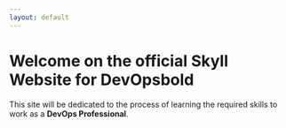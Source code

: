 ```yaml
---
layout: default
---
```


# Welcome on the official Skyll Website for DevOpsbold

This site will be dedicated to the process of learning the required skills to work as a **DevOps Professional**.

